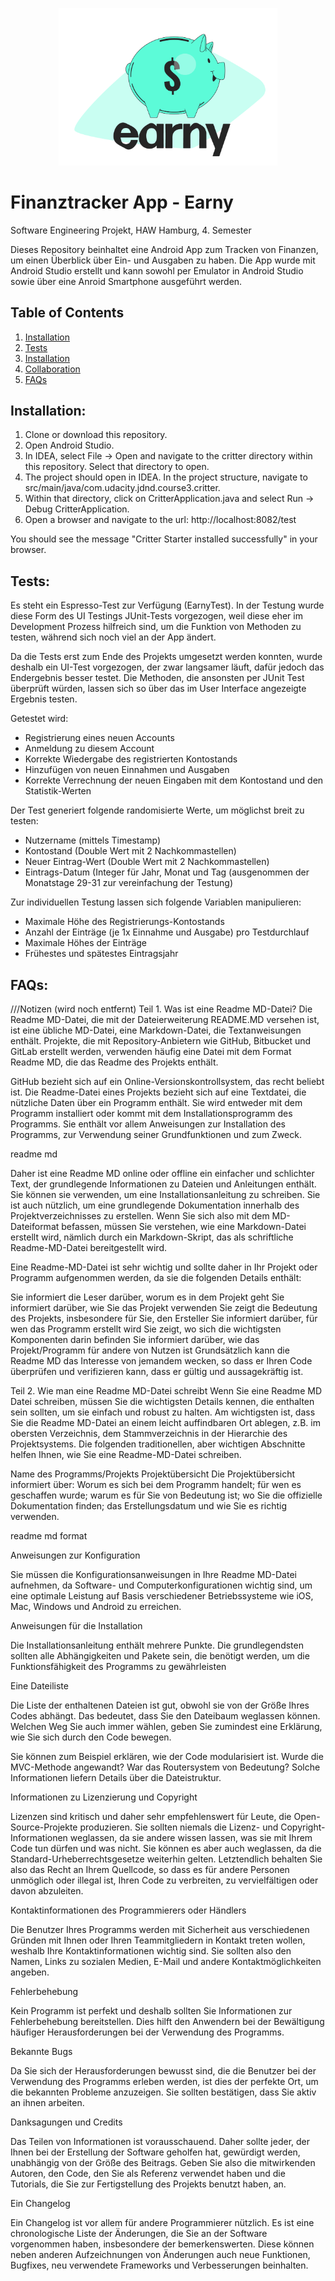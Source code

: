<p align="center">
  <img src="app/src/main/res/drawable/logo_earny_bunt.png" width="350" title="Earny_Logo">
</p>

# Finanztracker App - Earny
Software Engineering Projekt, HAW Hamburg, 4. Semester

Dieses Repository beinhaltet eine Android App zum Tracken von Finanzen, um einen Überblick über Ein- und Ausgaben zu haben.
Die App wurde mit Android Studio erstellt und kann sowohl per Emulator in Android Studio sowie über eine Anroid Smartphone ausgeführt werden.

## Table of Contents
1. [Installation](#installation)
2. [Tests](#tests)
3. [Installation](#installation)
4. [Collaboration](#collaboration)
5. [FAQs](#faqs)

## Installation:
1. Clone or download this repository.
2. Open Android Studio.
3. In IDEA, select File -> Open and navigate to the critter directory within this repository. Select that directory to open.
4. The project should open in IDEA. In the project structure, navigate to src/main/java/com.udacity.jdnd.course3.critter.
5. Within that directory, click on CritterApplication.java and select Run -> Debug CritterApplication.
6. Open a browser and navigate to the url: http://localhost:8082/test

You should see the message "Critter Starter installed successfully" in your browser.

## Tests:
Es steht ein Espresso-Test zur Verfügung (EarnyTest). In der Testung wurde diese Form des UI Testings JUnit-Tests vorgezogen, weil diese eher im Development Prozess hilfreich sind, um die Funktion von Methoden zu testen, während sich noch viel an der App ändert. 

Da die Tests erst zum Ende des Projekts umgesetzt werden konnten, wurde deshalb ein UI-Test vorgezogen, der zwar langsamer läuft, dafür jedoch das Endergebnis besser testet. Die Methoden, die ansonsten per JUnit Test überprüft würden, lassen sich so über das im User Interface angezeigte Ergebnis testen.


Getestet wird:
- Registrierung eines neuen Accounts
- Anmeldung zu diesem Account
- Korrekte Wiedergabe des registrierten Kontostands
- Hinzufügen von neuen Einnahmen und Ausgaben
- Korrekte Verrechnung der neuen Eingaben mit dem Kontostand und den Statistik-Werten


Der Test generiert folgende randomisierte Werte, um möglichst breit zu testen:
- Nutzername (mittels Timestamp)
- Kontostand (Double Wert mit 2 Nachkommastellen)
- Neuer Eintrag-Wert (Double Wert mit 2 Nachkommastellen)
- Eintrags-Datum (Integer für Jahr, Monat und Tag (ausgenommen der Monatstage 29-31 zur vereinfachung der Testung)


Zur individuellen Testung lassen sich folgende Variablen manipulieren:
- Maximale Höhe des Registrierungs-Kontostands
- Anzahl der Einträge (je 1x Einnahme und Ausgabe) pro Testdurchlauf
- Maximale Höhes der Einträge
- Frühestes und spätestes Eintragsjahr

## FAQs:







///Notizen (wird noch entfernt)
Teil 1. Was ist eine Readme MD-Datei?
Die Readme MD-Datei, die mit der Dateierweiterung README.MD versehen ist, ist eine übliche MD-Datei, eine Markdown-Datei, die Textanweisungen enthält. Projekte, die mit Repository-Anbietern wie GitHub, Bitbucket und GitLab erstellt werden, verwenden häufig eine Datei mit dem Format Readme MD, die das Readme des Projekts enthält.

GitHub bezieht sich auf ein Online-Versionskontrollsystem, das recht beliebt ist. Die Readme-Datei eines Projekts bezieht sich auf eine Textdatei, die nützliche Daten über ein Programm enthält. Sie wird entweder mit dem Programm installiert oder kommt mit dem Installationsprogramm des Programms. Sie enthält vor allem Anweisungen zur Installation des Programms, zur Verwendung seiner Grundfunktionen und zum Zweck.

readme md

Daher ist eine Readme MD online oder offline ein einfacher und schlichter Text, der grundlegende Informationen zu Dateien und Anleitungen enthält. Sie können sie verwenden, um eine Installationsanleitung zu schreiben. Sie ist auch nützlich, um eine grundlegende Dokumentation innerhalb des Projektverzeichnisses zu erstellen. Wenn Sie sich also mit dem MD-Dateiformat befassen, müssen Sie verstehen, wie eine Markdown-Datei erstellt wird, nämlich durch ein Markdown-Skript, das als schriftliche Readme-MD-Datei bereitgestellt wird.

Eine Readme-MD-Datei ist sehr wichtig und sollte daher in Ihr Projekt oder Programm aufgenommen werden, da sie die folgenden Details enthält:

Sie informiert die Leser darüber, worum es in dem Projekt geht
Sie informiert darüber, wie Sie das Projekt verwenden
Sie zeigt die Bedeutung des Projekts, insbesondere für Sie, den Ersteller
Sie informiert darüber, für wen das Programm erstellt wird
Sie zeigt, wo sich die wichtigsten Komponenten darin befinden
Sie informiert darüber, wie das Projekt/Programm für andere von Nutzen ist
Grundsätzlich kann die Readme MD das Interesse von jemandem wecken, so dass er Ihren Code überprüfen und verifizieren kann, dass er gültig und aussagekräftig ist.

Teil 2. Wie man eine Readme MD-Datei schreibt
Wenn Sie eine Readme MD Datei schreiben, müssen Sie die wichtigsten Details kennen, die enthalten sein sollten, um sie einfach und robust zu halten. Am wichtigsten ist, dass Sie die Readme MD-Datei an einem leicht auffindbaren Ort ablegen, z.B. im obersten Verzeichnis, dem Stammverzeichnis in der Hierarchie des Projektsystems. Die folgenden traditionellen, aber wichtigen Abschnitte helfen Ihnen, wie Sie eine Readme-MD-Datei schreiben.

Name des Programms/Projekts
Projektübersicht
Die Projektübersicht informiert über: Worum es sich bei dem Programm handelt; für wen es geschaffen wurde; warum es für Sie von Bedeutung ist; wo Sie die offizielle Dokumentation finden; das Erstellungsdatum und wie Sie es richtig verwenden.

readme md format

Anweisungen zur Konfiguration

Sie müssen die Konfigurationsanweisungen in Ihre Readme MD-Datei aufnehmen, da Software- und Computerkonfigurationen wichtig sind, um eine optimale Leistung auf Basis verschiedener Betriebssysteme wie iOS, Mac, Windows und Android zu erreichen.

Anweisungen für die Installation

Die Installationsanleitung enthält mehrere Punkte. Die grundlegendsten sollten alle Abhängigkeiten und Pakete sein, die benötigt werden, um die Funktionsfähigkeit des Programms zu gewährleisten

Eine Dateiliste

Die Liste der enthaltenen Dateien ist gut, obwohl sie von der Größe Ihres Codes abhängt. Das bedeutet, dass Sie den Dateibaum weglassen können. Welchen Weg Sie auch immer wählen, geben Sie zumindest eine Erklärung, wie Sie sich durch den Code bewegen.

Sie können zum Beispiel erklären, wie der Code modularisiert ist. Wurde die MVC-Methode angewandt? War das Routersystem von Bedeutung? Solche Informationen liefern Details über die Dateistruktur.

Informationen zu Lizenzierung und Copyright

Lizenzen sind kritisch und daher sehr empfehlenswert für Leute, die Open-Source-Projekte produzieren. Sie sollten niemals die Lizenz- und Copyright-Informationen weglassen, da sie andere wissen lassen, was sie mit Ihrem Code tun dürfen und was nicht. Sie können es aber auch weglassen, da die Standard-Urheberrechtsgesetze weiterhin gelten. Letztendlich behalten Sie also das Recht an Ihrem Quellcode, so dass es für andere Personen unmöglich oder illegal ist, Ihren Code zu verbreiten, zu vervielfältigen oder davon abzuleiten.

Kontaktinformationen des Programmierers oder Händlers

Die Benutzer Ihres Programms werden mit Sicherheit aus verschiedenen Gründen mit Ihnen oder Ihren Teammitgliedern in Kontakt treten wollen, weshalb Ihre Kontaktinformationen wichtig sind. Sie sollten also den Namen, Links zu sozialen Medien, E-Mail und andere Kontaktmöglichkeiten angeben.

Fehlerbehebung

Kein Programm ist perfekt und deshalb sollten Sie Informationen zur Fehlerbehebung bereitstellen. Dies hilft den Anwendern bei der Bewältigung häufiger Herausforderungen bei der Verwendung des Programms.

Bekannte Bugs

Da Sie sich der Herausforderungen bewusst sind, die die Benutzer bei der Verwendung des Programms erleben werden, ist dies der perfekte Ort, um die bekannten Probleme anzuzeigen. Sie sollten bestätigen, dass Sie aktiv an ihnen arbeiten.

Danksagungen und Credits

Das Teilen von Informationen ist vorausschauend. Daher sollte jeder, der Ihnen bei der Erstellung der Software geholfen hat, gewürdigt werden, unabhängig von der Größe des Beitrags. Geben Sie also die mitwirkenden Autoren, den Code, den Sie als Referenz verwendet haben und die Tutorials, die Sie zur Fertigstellung des Projekts benutzt haben, an.

Ein Changelog

Ein Changelog ist vor allem für andere Programmierer nützlich. Es ist eine chronologische Liste der Änderungen, die Sie an der Software vorgenommen haben, insbesondere der bemerkenswerten. Diese können neben anderen Aufzeichnungen von Änderungen auch neue Funktionen, Bugfixes, neu verwendete Frameworks und Verbesserungen beinhalten.


